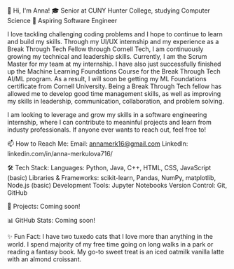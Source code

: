 👋 Hi, I'm Anna!
🎓 Senior at CUNY Hunter College, studying Computer Science
🔭 Aspiring Software Engineer

I love tackling challenging coding problems and I hope to continue to learn and build my skills. Through my UI/UX internship and my experience as a Break Through Tech Fellow through Cornell Tech, I am continuously growing my technical and leadership skills. Currently, I am the Scrum Master for my team at my internship. I have also just successfully finished up the Machine Learning Foundations Course for the Break Through Tech AI/ML program. As a result, I will soon be getting my ML Foundations certificate from Cornell University. Being a Break Through Tech fellow has allowed me to develop good time management skills, as well as improving my skills in leadership, communication, collaboration, and problem solving.

I am looking to leverage and grow my skills in a software engineering internship, where I can contribute to meaninful projects and learn from industy professionals. If anyone ever wants to reach out, feel free to! 


📫 How to Reach Me:
Email: annamerk16@gmail.com
LinkedIn: linkedin.com/in/anna-merkulova716/


🛠 Tech Stack:
Languages: Python, Java, C++, HTML, CSS, JavaScript (basic)
Libraries & Frameworks: scikit-learn, Pandas, NumPy, matplotlib, Node.js (basic)
Development Tools: Jupyter Notebooks
Version Control: Git, GitHub


🚀 Projects: Coming soon!


📊 GitHub Stats: Coming soon!
 

✨ Fun Fact:
I have two tuxedo cats that I love more than anything in the world. I spend majority of my free time going on long walks in a park or reading a fantasy book. My go-to sweet treat is an iced oatmilk vanilla latte with an almond croissant. 
